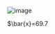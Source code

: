![image](https://github.com/user-attachments/assets/febc31f9-84bd-4fa5-97d4-90e27878db3c)

$\bar{x}=69.7
